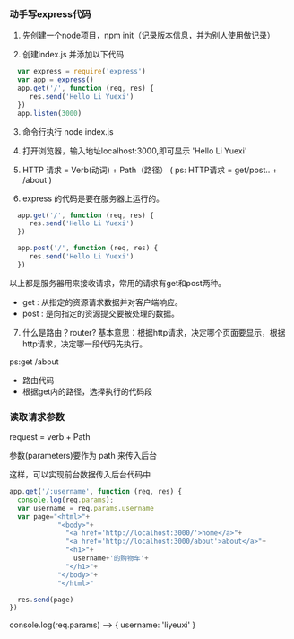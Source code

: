 ### 动手写express代码

1. 先创建一个node项目，npm init（记录版本信息，并为别人使用做记录）

2. 创建index.js 并添加以下代码
```js
  var express = require('express')
  var app = express()
  app.get('/', function (req, res) {
     res.send('Hello Li Yuexi')
  })
  app.listen(3000)
```
3. 命令行执行 node index.js

4. 打开浏览器，输入地址localhost:3000,即可显示 'Hello Li Yuexi'

5. HTTP 请求  = Verb(动词) + Path（路径）
  ( ps: HTTP请求 = get/post..   +  /about )

6. express 的代码是要在服务器上运行的。
```js
  app.get('/', function (req, res) {
     res.send('Hello Li Yuexi')
  })

  app.post('/', function (req, res) {
     res.send('Hello Li Yuexi')
  })
```
  以上都是服务器用来接收请求，常用的请求有get和post两种。
  - get : 从指定的资源请求数据并对客户端响应。
  - post : 是向指定的资源提交要被处理的数据。

7. 什么是路由？router?
  基本意思：根据http请求，决定哪个页面要显示，根据http请求，决定哪一段代码先执行。

  ps:get /about
  - 路由代码
  - 根据get内的路径，选择执行的代码段

### 读取请求参数

request = verb + Path

参数(parameters)要作为 path 来传入后台

这样，可以实现前台数据传入后台代码中

```js
app.get('/:username', function (req, res) {
  console.log(req.params);
  var username = req.params.username
  var page="<html>"+
            "<body>"+
              "<a href='http://localhost:3000/'>home</a>"+
              "<a href='http://localhost:3000/about'>about</a>"+
              "<h1>"+
                username+'的购物车'+
              "</h1>"+
            "</body>"+
            "</html>"

  res.send(page)
})
```
console.log(req.params) --> { username: 'liyeuxi' }
